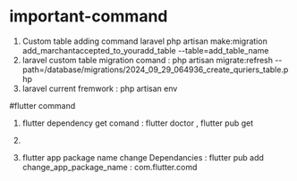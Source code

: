 # important-command
1. Custom table adding command laravel
php artisan make:migration add_marchantaccepted_to_youradd_table --table=add_table_name
2. laravel custom table migration comand : php artisan migrate:refresh --path=/database/migrations/2024_09_29_064936_create_quriers_table.php
3. laravel current fremwork : php artisan env



#flutter command

1. flutter dependency get comand : flutter doctor , flutter pub get

2. 
3. flutter app package name change Dependancies :  flutter pub add change_app_package_name : com.flutter.comd
